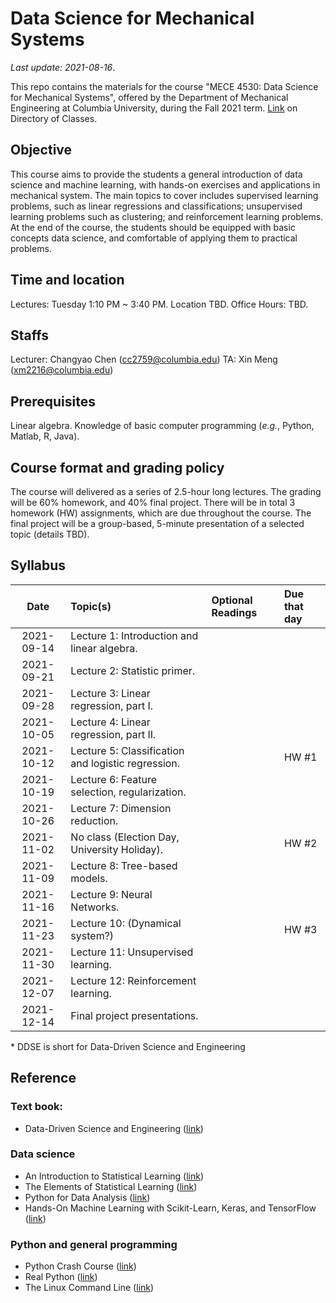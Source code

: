# Data Science for Mechanical Systems
_Last update: 2021-08-16_.

This repo contains the materials for the course "MECE 4530: Data Science for Mechanical Systems", offered by the Department of Mechanical Engineering at Columbia University, during the Fall 2021 term. [Link](http://www.columbia.edu/cu/bulletin/uwb/#/cu/bulletin/uwb/subj/MECE/E4520-20213-001/) on Directory of Classes.

## Objective
This course aims to provide the students a general introduction of data science and machine learning, with hands-on exercises and applications in mechanical system. The main topics to cover includes supervised learning problems, such as linear regressions and classifications; unsupervised learning problems such as clustering; and reinforcement learning problems. At the end of the course, the students should be equipped with basic concepts data science, and comfortable of applying them to practical problems.

## Time and location
Lectures: Tuesday 1:10 PM ~ 3:40 PM. Location TBD.
Office Hours: TBD.

## Staffs
Lecturer: Changyao Chen (cc2759@columbia.edu)
TA: Xin Meng (xm2216@columbia.edu)

## Prerequisites
Linear algebra. Knowledge of basic computer programming (_e.g._, Python, Matlab, R, Java).

## Course format and grading policy
The course will delivered as a series of 2.5-hour long lectures. The grading will be 60% homework, and 40% final project. There will be in total 3 homework (HW) assignments, which are due throughout the course. The final project will be a group-based, 5-minute presentation of a selected topic (details TBD).

## Syllabus
|  **Date**  | **Topic(s)**                                       | **Optional Readings** | **Due that day** |
| :--------: | :------------------------------------------------- | :-------------------- | :--------------- |
| 2021-09-14 | Lecture 1: Introduction and linear algebra.        |                       |                  |
| 2021-09-21 | Lecture 2: Statistic primer.                       |
| 2021-09-28 | Lecture 3: Linear regression, part I.              |
| 2021-10-05 | Lecture 4: Linear regression, part II.             |
| 2021-10-12 | Lecture 5: Classification and logistic regression. |                       | HW #1            |
| 2021-10-19 | Lecture 6: Feature selection, regularization.      |
| 2021-10-26 | Lecture 7: Dimension reduction.                    |
| 2021-11-02 | No class (Election Day, University Holiday).       |                       | HW #2            |
| 2021-11-09 | Lecture 8: Tree-based models.                      |
| 2021-11-16 | Lecture 9: Neural Networks.                        |
| 2021-11-23 | Lecture 10: (Dynamical system?)                    |                       | HW #3            |
| 2021-11-30 | Lecture 11: Unsupervised learning.                 |
| 2021-12-07 | Lecture 12: Reinforcement learning.                |
| 2021-12-14 | Final project presentations.                       |

\* DDSE is short for Data-Driven Science and Engineering

## Reference
### Text book:
* Data-Driven Science and Engineering ([link](http://www.databookuw.com/))
### Data science
* An Introduction to Statistical Learning ([link](https://www.statlearning.com/))
* The Elements of
Statistical Learning ([link](https://web.stanford.edu/~hastie/ElemStatLearn/))
* Python for Data Analysis ([link](https://www.oreilly.com/library/view/python-for-data/9781449323592/))
* Hands-On Machine Learning with Scikit-Learn, Keras, and TensorFlow ([link](https://www.oreilly.com/library/view/hands-on-machine-learning/9781492032632/))
### Python and general programming
* Python Crash Course ([link](https://nostarch.com/pythoncrashcourse2e))
* Real Python ([link](https://realpython.com/))
* The Linux Command Line ([link](https://linuxcommand.org/tlcl.php))


